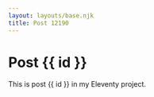 ```yaml
---
layout: layouts/base.njk
title: Post 12190
---
```


# Post {{ id }}

This is post {{ id }} in my Eleventy project.
